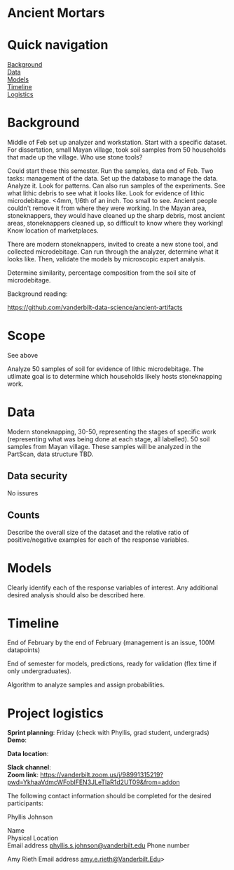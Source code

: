 # Ancient Mortars


# Quick navigation
[Background](#background)  
[Data](#data)  
[Models](#models)  
[Timeline](#timeline)  
[Logistics](#project-logistics)  

# Background  

Middle of Feb set up analyzer and workstation. 
Start with a specific dataset. For dissertation, small Mayan village, took soil samples from 50 households that made up the village. Who use stone tools? 

Could start these this semester. Run the samples, data end of Feb. Two tasks: management of the data. Set up the database to manage the data. Analyze it. Look for patterns. Can also run samples of the experiments. See what lithic debris to see what it looks like. Look for evidence of lithic microdebitage. <4mm, 1/6th of an inch. Too small to see. Ancient people couldn't remove it from where they were working. In the Mayan area, stoneknappers, they would have cleaned up the sharp debris, most ancient areas, stoneknappers cleaned up, so difficult to know where they working! Know location of marketplaces. 

There are modern stoneknappers, invited to create a new stone tool, and collected microdebitage. Can run through the analyzer, determine what it looks like. Then, validate the models by microscopic expert analysis. 

Determine similarity, percentage composition from the soil site of microdebitage. 

Background reading:

https://github.com/vanderbilt-data-science/ancient-artifacts

# Scope

See above

Analyze 50 samples of soil for evidence of lithic microdebitage. The utlimate goal is to determine which households likely hosts stoneknapping work. 

# Data

Modern stoneknapping, 30-50, representing the stages of specific work (representing what was being done at each stage, all labelled). 50 soil samples from Mayan village. These samples will be analyzed in the PartScan, data structure TBD. 

## Data security

No issures

## Counts

Describe the overall size of the dataset and the relative ratio of positive/negative examples for each of the response variables.

# Models

Clearly identify each of the response variables of interest.  Any additional desired analysis should also be described here.

# Timeline

End of February by the end of February (management is an issue, 100M datapoints)

End of semester for models, predictions, ready for validation (flex time if only undergraduates). 

Algorithm to analyze samples and assign probabilities. 

# Project logistics

**Sprint planning**: Friday (check with Phyllis, grad student, undergrads) 
**Demo**:  

**Data location**:  

**Slack channel**:  
**Zoom link**:  https://vanderbilt.zoom.us/j/98991315219?pwd=YkhaaVdmcWFoblFEN3JLeTlaR1d2UT09&from=addon

The following contact information should be completed for the desired participants:

Phyllis Johnson

Name  
Physical Location  
Email address  phyllis.s.johnson@vanderbilt.edu
Phone number 

Amy Rieth
Email address amy.e.rieth@Vanderbilt.Edu>
